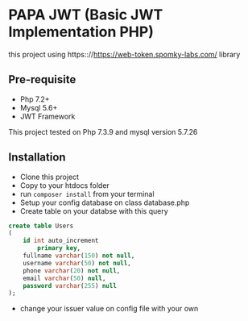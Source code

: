 # PAPA JWT (Basic JWT Implementation PHP)

this project using https:://https://web-token.spomky-labs.com/ library

## Pre-requisite

- Php 7.2+
- Mysql 5.6+
- JWT Framework

This project tested on Php 7.3.9
and mysql version 5.7.26

## Installation
- Clone this project
- Copy to your htdocs folder
- run `composer install` from your terminal
- Setup your config database on class database.php
- Create table on your databse with this query
```sql
create table Users
(
	id int auto_increment
		primary key,
	fullname varchar(150) not null,
	username varchar(50) not null,
	phone varchar(20) not null,
	email varchar(50) null,
	password varchar(255) null
);
```
- change your issuer value on config file with your own
